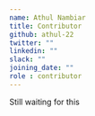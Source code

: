 ```yaml
---
name: Athul Nambiar
title: Contributor
github: athul-22
twitter: ""
linkedin: ""
slack: ""
joining_date: ""
role : contributor
---
```


Still waiting for this
